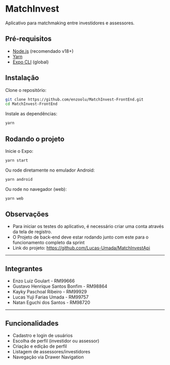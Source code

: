 # MatchInvest

Aplicativo para matchmaking entre investidores e assessores.

## Pré-requisitos

- [Node.js](https://nodejs.org/) (recomendado v18+)
- [Yarn](https://classic.yarnpkg.com/lang/en/docs/install/)
- [Expo CLI](https://docs.expo.dev/get-started/installation/) (global)

## Instalação

Clone o repositório:

```sh
git clone https://github.com/enzoolu/MatchInvest-FrontEnd.git
cd MatchInvest-FrontEnd
```

Instale as dependências:

```sh
yarn
```

## Rodando o projeto

Inicie o Expo:

```sh
yarn start
```

Ou rode diretamente no emulador Android:

```sh
yarn android
```

Ou rode no navegador (web):

```sh
yarn web
```

## Observações

- Para iniciar os testes do aplicativo, é necessário criar uma conta através da tela de registro.
- O Projeto de back-end deve estar rodando junto com este para o funcionamento completo da sprint
- Link do projeto: https://github.com/Lucas-Umada/MatchInvestApi

---

## Integrantes

- Enzo Luiz Goulart - RM99666
- Gustavo Henrique Santos Bonfim - RM98864
- Kayky Paschoal Ribeiro - RM99929
- Lucas Yuji Farias Umada - RM99757
- Natan Eguchi dos Santos - RM98720

---

## Funcionalidades

- Cadastro e login de usuários
- Escolha de perfil (investidor ou assessor)
- Criação e edição de perfil
- Listagem de assessores/investidores
- Navegação via Drawer Navigation
